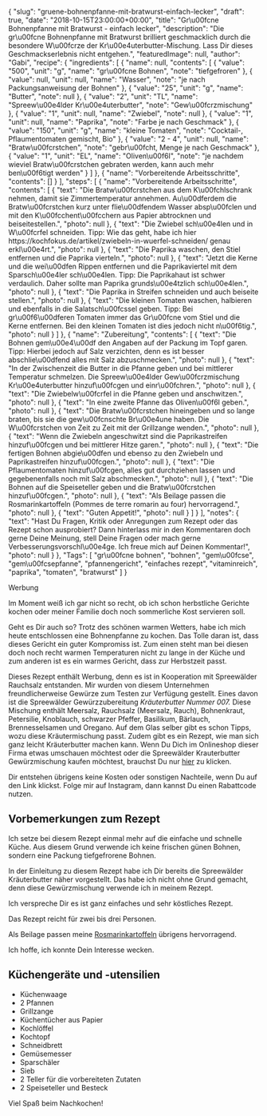 {
    "slug": "gruene-bohnenpfanne-mit-bratwurst-einfach-lecker",
    "draft": true,
    "date": "2018-10-15T23:00:00+00:00",
    "title": "Gr\u00fcne Bohnenpfanne mit Bratwurst - einfach lecker",
    "description": "Die gr\u00fcne Bohnenpfanne mit Bratwurst brilliert geschmacklich durch die besondere W\u00fcrze der Kr\u00e4uterbutter-Mischung. Lass Dir dieses Geschmackserlebnis nicht entgehen.",
    "featuredImage": null,
    "author": "Gabi",
    "recipe": {
        "ingredients": [
            {
                "name": null,
                "contents": [
                    {
                        "value": "500",
                        "unit": "g",
                        "name": "gr\u00fcne Bohnen",
                        "note": "tiefgefroren"
                    },
                    {
                        "value": null,
                        "unit": null,
                        "name": "Wasser",
                        "note": "je nach Packungsanweisung der Bohnen"
                    },
                    {
                        "value": "25",
                        "unit": "g",
                        "name": "Butter",
                        "note": null
                    },
                    {
                        "value": "2",
                        "unit": "TL",
                        "name": "Spreew\u00e4lder Kr\u00e4uterbutter",
                        "note": "Gew\u00fcrzmischung"
                    },
                    {
                        "value": "1",
                        "unit": null,
                        "name": "Zwiebel",
                        "note": null
                    },
                    {
                        "value": "1",
                        "unit": null,
                        "name": "Paprika",
                        "note": "Farbe je nach Geschmack"
                    },
                    {
                        "value": "150",
                        "unit": "g",
                        "name": "kleine Tomaten",
                        "note": "Cocktail-, Pflaumentomaten gemischt, Bio"
                    },
                    {
                        "value": "2 - 4",
                        "unit": null,
                        "name": "Bratw\u00fcrstchen",
                        "note": "gebr\u00fcht, Menge je nach Geschmack"
                    },
                    {
                        "value": "1",
                        "unit": "EL",
                        "name": "Oliven\u00f6l",
                        "note": "je nachdem wieviel Bratw\u00fcrstchen gebraten werden, kann auch mehr ben\u00f6tigt werden"
                    }
                ]
            },
            {
                "name": "Vorbereitende Arbeitsschritte",
                "contents": []
            }
        ],
        "steps": [
            {
                "name": "Vorbereitende Arbeitsschritte",
                "contents": [
                    {
                        "text": "Die Bratw\u00fcrstchen aus dem K\u00fchlschrank nehmen, damit sie Zimmertemperatur annehmen. Au\u00dferdem die Bratw\u00fcrstchen kurz unter flie\u00dfendem Wasser absp\u00fclen und mit den K\u00fcchent\u00fcchern aus Papier abtrocknen und beiseitestellen.",
                        "photo": null
                    },
                    {
                        "text": "Die Zwiebel sch\u00e4len und in W\u00fcrfel schneiden. Tipp: Wie das geht, habe ich hier https:\/\/kochfokus.de\/artikel\/zwiebeln-in-wuerfel-schneiden\/ genau erkl\u00e4rt.",
                        "photo": null
                    },
                    {
                        "text": "Die Paprika waschen, den Stiel entfernen und die Paprika vierteln.",
                        "photo": null
                    },
                    {
                        "text": "Jetzt die Kerne und die wei\u00dfen Rippen entfernen und die Paprikaviertel mit dem Sparsch\u00e4ler sch\u00e4len. Tipp: Die Paprikahaut ist schwer verdaulich. Daher sollte man Paprika grunds\u00e4tzlich sch\u00e4len.",
                        "photo": null
                    },
                    {
                        "text": "Die Paprika in Streifen schneiden und auch beiseite stellen.",
                        "photo": null
                    },
                    {
                        "text": "Die kleinen Tomaten waschen, halbieren und ebenfalls in die Salatsch\u00fcssel geben. Tipp: Bei gr\u00f6\u00dferen Tomaten immer das Gr\u00fcne vom Stiel und die Kerne entfernen. Bei den kleinen Tomaten ist dies jedoch nicht n\u00f6tig.",
                        "photo": null
                    }
                ]
            },
            {
                "name": "Zubereitung",
                "contents": [
                    {
                        "text": "Die Bohnen gem\u00e4\u00df den Angaben auf der Packung im Topf garen. Tipp: Hierbei jedoch auf Salz verzichten, denn es ist besser abschlie\u00dfend alles mit Salz abzuschmecken.",
                        "photo": null
                    },
                    {
                        "text": "In der Zwischenzeit die Butter in die Pfanne geben und bei mittlerer Temperatur schmelzen. Die Spreew\u00e4lder Gew\u00fcrzmischung Kr\u00e4uterbutter hinzuf\u00fcgen und einr\u00fchren.",
                        "photo": null
                    },
                    {
                        "text": "Die Zwiebelw\u00fcrfel in die Pfanne geben und anschwitzen.",
                        "photo": null
                    },
                    {
                        "text": "In eine zweite Pfanne das Oliven\u00f6l geben.",
                        "photo": null
                    },
                    {
                        "text": "Die Bratw\u00fcrstchen hineingeben und so lange braten, bis sie die gew\u00fcnschte Br\u00e4une haben. Die W\u00fcrstchen von Zeit zu Zeit mit der Grillzange wenden.",
                        "photo": null
                    },
                    {
                        "text": "Wenn die Zwiebeln angeschwitzt sind die Paprikastreifen hinzuf\u00fcgen und bei mittlerer Hitze garen.",
                        "photo": null
                    },
                    {
                        "text": "Die fertigen Bohnen abgie\u00dfen und  ebenso zu den Zwiebeln und Paprikastreifen hinzuf\u00fcgen.",
                        "photo": null
                    },
                    {
                        "text": "Die Pflaumentomaten hinzuf\u00fcgen, alles gut durchziehen lassen und gegebenenfalls noch mit Salz abschmecken.",
                        "photo": null
                    },
                    {
                        "text": "Die Bohnen auf die Speiseteller geben und die Bratw\u00fcrstchen hinzuf\u00fcgen.",
                        "photo": null
                    },
                    {
                        "text": "Als Beilage passen die Rosmarinkartoffeln (Pommes de terre romarin au four) hervorragend.",
                        "photo": null
                    },
                    {
                        "text": "Guten Appetit!",
                        "photo": null
                    }
                ]
            }
        ],
        "notes": {
            "text": "Hast Du Fragen, Kritik oder Anregungen zum Rezept oder das Rezept schon ausprobiert? Dann hinterlass mir in den Kommentaren doch gerne Deine Meinung, stell Deine Fragen oder mach gerne Verbesserungsvorschl\u00e4ge. Ich freue mich auf Deinen Kommentar!",
            "photo": null
        }
    },
    "Tags": [
        "gr\u00fcne bohnen",
        "bohnen",
        "gem\u00fcse",
        "gem\u00fcsepfanne",
        "pfannengericht",
        "einfaches rezept",
        "vitaminreich",
        "paprika",
        "tomaten",
        "bratwurst"
    ]
}

Werbung

Im Moment weiß ich gar nicht so recht, ob ich schon  herbstliche Gerichte kochen  oder meiner Familie doch noch sommerliche Kost servieren soll.

Geht es Dir auch so? Trotz des schönen warmen Wetters, habe ich mich heute entschlossen eine Bohnenpfanne zu kochen. Das Tolle daran ist, dass dieses Gericht ein guter Kompromiss ist. Zum einen steht man bei diesen doch noch recht warmen Temperaturen nicht zu lange in der Küche und zum anderen ist es ein warmes Gericht, dass zur Herbstzeit passt.

Dieses Rezept enthält Werbung, denn es ist in Kooperation mit Spreewälder Rauchsalz entstanden. Mir wurden von diesem Unternehmen freundlicherweise Gewürze zum Testen zur Verfügung gestellt. Eines davon ist die Spreewälder Gewürzzubereitung *Kräuterbutter Nummer 007.* Diese Mischung enthält Meersalz, Rauchsalz (Meersalz, Rauch), Bohnenkraut, Petersilie, Knoblauch, schwarzer Pfeffer, Basilikum, Bärlauch, Brennesselsamen und Oregano. Auf dem Glas selber gibt es schon Tipps, wozu diese Kräutermischung passt. Zudem gibt es ein Rezept, wie man sich ganz leicht Kräuterbutter machen kann. Wenn Du Dich im Onlineshop dieser Firma etwas umschauen möchtest oder die Spreewälder Krauterbutter Gewürzmischung kaufen möchtest, brauchst Du nur [hier](https://rauchsalz.eu/ "hier") zu klicken.

Dir entstehen übrigens keine Kosten oder sonstigen Nachteile, wenn Du auf den Link klickst. Folge mir auf Instagram, dann kannst Du einen Rabattcode nutzen.

## Vorbemerkungen zum Rezept

Ich setze bei diesem Rezept einmal mehr auf die einfache und schnelle Küche. Aus diesem Grund verwende ich keine frischen günen Bohnen, sondern eine Packung tiefgefrorene Bohnen.

In der Einleitung zu diesem Rezept habe ich Dir bereits die Spreewälder Kräuterbutter näher vorgestellt. Das habe ich nicht ohne Grund gemacht, denn diese Gewürzmischung verwende ich in meinem Rezept.

Ich verspreche Dir es ist ganz einfaches und  sehr köstliches Rezept.

Das Rezept reicht für zwei bis drei Personen.

Als Beilage passen meine [Rosmarinkartoffeln](https://kochfokus.de/artikel/pommes-de-terre-romarin-au-four/ "Rosmarinkartoffeln") übrigens hervorragend.

Ich hoffe, ich konnte Dein Interesse wecken.

## Küchengeräte und -utensilien

- Küchenwaage
- 2 Pfannen
- Grillzange
- Küchentücher aus Papier
- Kochlöffel
- Kochtopf
- Schneidbrett
- Gemüsemesser
- Sparschäler
- Sieb
- 2 Teller für die vorbereiteten Zutaten
- 2 Speiseteller und Besteck

Viel Spaß beim Nachkochen!